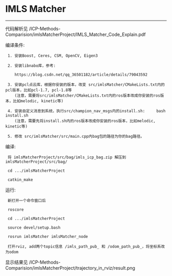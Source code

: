 # IMLS Matcher
---
代码解析见 /ICP-Methods-Comparision/imlsMatcherProject/IMLS_Matcher_Code_Explain.pdf

编译条件:
     
     1. 安装Boost, Ceres, CSM, OpenCV, Eigen3
     
     2. 安装libnabo库，参考: 
     
        https://blog.csdn.net/qq_36501182/article/details/79043592
     
     3. 安装pcl点云库，根据你安装的版本，改变 src/imlsMatcher/CMakeLists.txt内的pcl版本，比如pcl-1.7, pcl-1.8等
        (注意，需要将src/imlsMatcher/CMakeLists.txt内的ros版本改成你安装的ros版本，比如melodic, kinetic等)
     
     4. 安装自定义消息到系统，执行src/champion_nav_msgs内的install.sh:     bash install.sh
        (注意，需要先将install.sh内的ros版本改成你安装的ros版本，比如melodic, kinetic等)
     
     5. 修改 src/imlsMatcher/src/main.cpp内bag包的路径为你的bag路径。
         
编译:
     
     将 imlsMatcherProject/src/bag/imls_icp_bag.zip 解压到 imlsMatcherProject/src/bag/
     
     cd .../imlsMatcherProject
     
     catkin_make

运行:
     
     新打开一个命令窗口后
     
     roscore
     
     cd .../imlsMatcherProject
     
     source devel/setup.bash
     
     rosrun imlsMatcher imlsMatcher_node
     
     打开rviz, add两个topic信息 /imls_path_pub_ 和 /odom_path_pub_，将坐标系改为odom
     
显示结果见 /ICP-Methods-Comparision/imlsMatcherProject/trajectory_in_rviz/result.png

     
     
     


